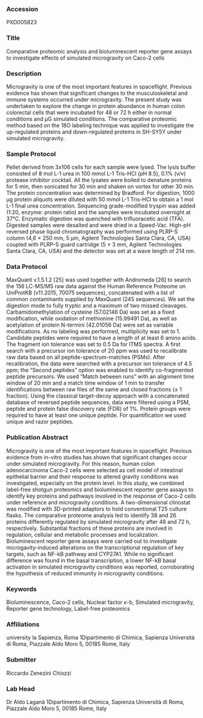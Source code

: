 ### Accession
PXD005823

### Title
Comparative proteomic analysis and bioluminescent reporter gene assays to investigate effects of  simulated microgravity on Caco-2 cells

### Description
Microgravity is one of the most important features in spaceflight. Previous evidence has shown that significant changes  to the musculoskeletal and immune systems occurred under microgravity. The present study was undertaken to explore the change in protein abundance in human colon colorectal cells that were incubated for 48 or 72 h either in normal conditions and µG simulated conditions. The comparative proteomic method based on the 18O labeling technique was applied to investigate the up-regulated proteins and down-regulated proteins in SH-SY5Y under simulated microgravity.

### Sample Protocol
Pellet derived from 3x106 cells for each sample were lysed. The lysis buffer consisted of 8 mol L-1 urea in 100 mmol L-1 Tris-HCl (pH 8.5), 0.1% (v/v) protease inhibitor cocktail. All the lysates were boiled to denature proteins for 5 min, then sonicated for 30 min and shaken on vortex for other 30 min. The protein concentration was determined by Bradford.  For digestion, 1000 µg protein aliquots were diluted with 50 mmol L-1 Tris-HCl to obtain a 1 mol L-1 final urea concentration. Sequencing grade-modified tryspin was added (1:20, enzyme: protein ratio) and the samples were incubated overnight at 37°C. Enzymatic digestion was quenched with trifluoracetic acid (TFA).  Digested samples were desalted and were dried in a Speed-Vac. High-pH reversed phase liquid chromatography was performed using PLRP-S column (4,6 × 250 mm, 5 μm, Agilent Technologies Santa Clara, CA, USA) coupled with PLRP-S guard cartridge (5 × 3 mm, Agilent Technologies Santa Clara, CA, USA) and the detector was set at a wave length of 214 nm.

### Data Protocol
MaxQuant v.1.5.1.2 [25] was used together with Andromeda [26] to search the 156 LC-MS/MS raw data against the Human Reference Proteome on UniProtKB (v11.2015, 70075 sequences), concatenated with a list of common contaminants supplied by MaxQuant (245 sequences). We set the digestion mode to fully tryptic and a maximum of two missed cleavages. Carbamidomethylation of cysteine (57.02146 Da) was set as a fixed modification, while oxidation of methionine (15.99491 Da), as well as acetylation of protein N-termini (42.01056 Da) were set as variable modifications. As no labeling was performed, multiplicity was set to 1. Candidate peptides were required to have a length of at least 6 amino acids. The fragment ion tolerance was set to 0.5 Da for ITMS spectra. A first search with a precursor ion tolerance of 20 ppm was used to recalibrate raw data based on all peptide-spectrum-matches (PSMs). After recalibration, the data were searched with a precursor ion tolerance of 4.5 ppm; the “Second peptides” option was enabled to identify co-fragmented peptide precursors. We used “Match between runs” with an alignment time window of 20 min and a match time window of 1 min to transfer identifications between raw files of the same and closed fractions (± 1 fraction). Using the classical target-decoy approach with a concatenated database of reversed peptide sequences, data were filtered using a PSM, peptide and protein false discovery rate (FDR) of 1%. Protein groups were required to have at least one unique peptide. For quantification we used unique and razor peptides.

### Publication Abstract
Microgravity is one of the most important features in spaceflight. Previous evidence from in-vitro studies has shown that significant changes occur under simulated microgravity. For this reason, human colon adenocarcinoma Caco-2 cells were selected as cell model of intestinal epithelial barrier and their response to altered gravity conditions was investigated, especially on the protein level. In this study, we combined label-free shotgun proteomics and bioluminescent reporter gene assays to identify key proteins and pathways involved in the response of Caco-2 cells under reference and microgravity conditions. A two-dimensional clinostat was modified with 3D-printed adaptors to hold conventional T25 culture flasks. The comparative proteome analysis led to identify 38 and 26 proteins differently regulated by simulated microgravity after 48 and 72 h, respectively. Substantial fractions of these proteins are involved in regulation, cellular and metabolic processes and localization. Bioluminescent reporter gene assays were carried out to investigate microgavity-induced alterations on the transcriptional regulation of key targets, such as NF-kB pathway and CYP27A1. While no significant difference was found in the basal transcription, a lower NF-kB basal activation in simulated microgravity conditions was reported, corroborating the hypothesis of reduced immunity in microgravity conditions.

### Keywords
Bioluminescence, Caco-2 cells, Nuclear factor κ-b, Simulated microgravity, Reporter gene technology, Label-free proteomics

### Affiliations
university la Sapienza, Roma
1Dipartimento di Chimica, Sapienza Università di Roma, Piazzale Aldo Moro 5, 00185 Rome, Italy

### Submitter
Riccardo Zenezini Chiozzi

### Lab Head
Dr Aldo Laganà
1Dipartimento di Chimica, Sapienza Università di Roma, Piazzale Aldo Moro 5, 00185 Rome, Italy



